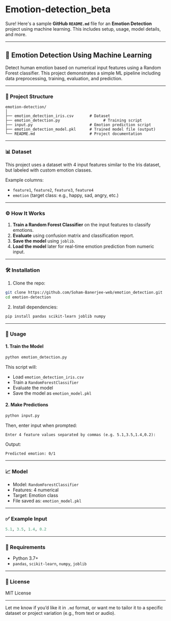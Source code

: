 # Emotion-detection_beta
Sure! Here's a sample **GitHub `README.md`** file for an **Emotion Detection** project using machine learning. This includes setup, usage, model details, and more.

---

## 🧠 Emotion Detection Using Machine Learning

Detect human emotion based on numerical input features using a Random Forest classifier. This project demonstrates a simple ML pipeline including data preprocessing, training, evaluation, and prediction.

---

### 📂 Project Structure

```
emotion-detection/
│
├── emotion_detection_iris.csv       # Dataset
├── emotion_detection.py                   # Training script
├── input.py                         # Emotion prediction script
├── emotion_detection_model.pkl      # Trained model file (output)
└── README.md                        # Project documentation
```

---

### 📊 Dataset

This project uses a dataset with 4 input features similar to the Iris dataset, but labeled with custom emotion classes.

Example columns:

* `feature1`, `feature2`, `feature3`, `feature4`
* `emotion` (target class: e.g., happy, sad, angry, etc.)

---

### ⚙️ How It Works

1. **Train a Random Forest Classifier** on the input features to classify emotions.
2. **Evaluate** using confusion matrix and classification report.
3. **Save the model** using `joblib`.
4. **Load the model** later for real-time emotion prediction from numeric input.

---

### 🛠️ Installation

1. Clone the repo:

```bash
git clone https://github.com/Soham-Banerjee-web/emotion_detection.git
cd emotion-detection
```

2. Install dependencies:

```bash
pip install pandas scikit-learn joblib numpy
```

---

### 🚀 Usage

#### 1. Train the Model

```bash
python emotion_detection.py
```

This script will:

* Load `emotion_detection_iris.csv`
* Train a `RandomForestClassifier`
* Evaluate the model
* Save the model as `emotion_model.pkl`

#### 2. Make Predictions

```bash
python input.py
```

Then, enter input when prompted:

```
Enter 4 feature values separated by commas (e.g. 5.1,3.5,1.4,0.2):
```

Output:

```
Predicted emotion: 0/1
```

---

### 📈 Model

* Model: `RandomForestClassifier`
* Features: 4 numerical
* Target: Emotion class
* File saved as: `emotion_model.pkl`

---

### ✅ Example Input

```python
5.1, 3.5, 1.4, 0.2
```

---

### 📌 Requirements

* Python 3.7+
* `pandas`, `scikit-learn`, `numpy`, `joblib`

---

### 📄 License

MIT License

---

Let me know if you’d like it in `.md` format, or want me to tailor it to a specific dataset or project variation (e.g., from text or audio).
